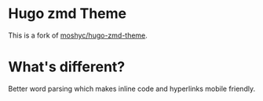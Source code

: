 # Hugo zmd Theme

This is a fork of [moshyc/hugo-zmd-theme](https://github.com/amoshyc/hugo-zmd-theme).

# What's different?

Better word parsing which makes inline code and hyperlinks mobile friendly.
